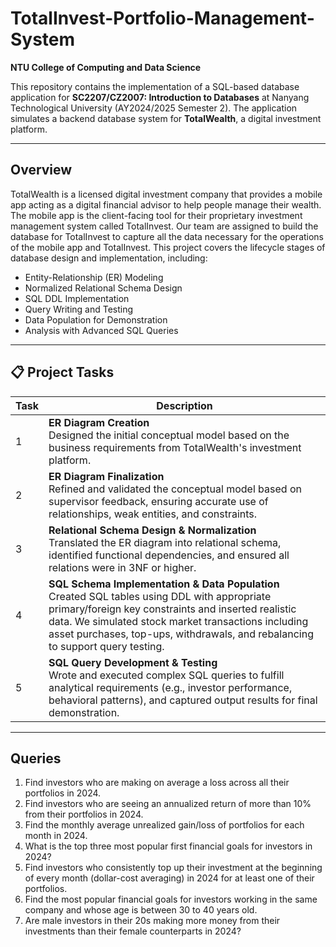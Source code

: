 # TotalInvest-Portfolio-Management-System
**NTU College of Computing and Data Science**

This repository contains the implementation of a SQL-based database application for **SC2207/CZ2007: Introduction to Databases** at Nanyang Technological University (AY2024/2025 Semester 2). The application simulates a backend database system for **TotalWealth**, a digital investment platform.

---

## Overview

TotalWealth is a licensed digital investment company that provides a mobile app acting as a digital financial advisor to help people manage their wealth. The mobile app is the client-facing tool for their proprietary investment management system called TotalInvest. Our team are assigned to build the database for TotalInvest to capture all the data necessary for the operations of the mobile app and TotalInvest. This project covers the lifecycle stages of database design and implementation, including:

- Entity-Relationship (ER) Modeling
- Normalized Relational Schema Design
- SQL DDL Implementation
- Query Writing and Testing
- Data Population for Demonstration
- Analysis with Advanced SQL Queries

---

## 📋 Project Tasks

| Task | Description |
|------|-------------|
| 1 | **ER Diagram Creation**<br>Designed the initial conceptual model based on the business requirements from TotalWealth's investment platform. |
| 2 | **ER Diagram Finalization**<br>Refined and validated the conceptual model based on supervisor feedback, ensuring accurate use of relationships, weak entities, and constraints. |
| 3 | **Relational Schema Design & Normalization**<br>Translated the ER diagram into relational schema, identified functional dependencies, and ensured all relations were in 3NF or higher. |
| 4 | **SQL Schema Implementation & Data Population**<br>Created SQL tables using DDL with appropriate primary/foreign key constraints and inserted realistic data. We simulated stock market transactions including asset purchases, top-ups, withdrawals, and rebalancing to support query testing. |
| 5 | **SQL Query Development & Testing**<br>Wrote and executed complex SQL queries to fulfill analytical requirements (e.g., investor performance, behavioral patterns), and captured output results for final demonstration. |

---

## Queries
1. Find investors who are making on average a loss across all their portfolios in 2024.
2. Find investors who are seeing an annualized return of more than 10% from their portfolios in 2024.
3. Find the monthly average unrealized gain/loss of portfolios for each month in 2024.
4. What is the top three most popular first financial goals for investors in 2024?
5. Find investors who consistently top up their investment at the beginning of every month (dollar-cost averaging) in 2024 for at least one of their portfolios.
6. Find the most popular financial goals for investors working in the same company and whose age is between 30 to 40 years old.
7. Are male investors in their 20s making more money from their investments than their female counterparts in 2024?
